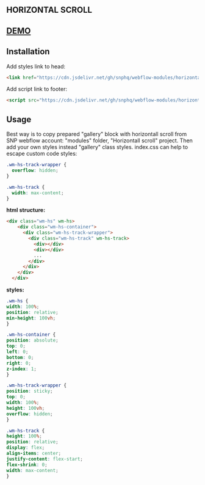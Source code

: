 ## HORIZONTAL SCROLL

## [DEMO](https://horizontall-scroll-a2154a.webflow.io)

## Installation
Add styles link to head:
```html
<link href="https://cdn.jsdelivr.net/gh/snphq/webflow-modules/horizontal-scroll/1.0.0/index.min.css" rel="stylesheet" type="text/css">
```
Add script link to footer:
```html
<script src="https://cdn.jsdelivr.net/gh/snphq/webflow-modules/horizontal-scroll/1.0.0/index.min.js" type="text/javascript"></script>
```

## Usage
Best way is to copy prepared "gallery" block with horizontall scroll from SNP webflow account: "modules" folder, "Horizontall scroll" project. Then add your own styles instead "gallery" class styles.
index.css can help to escape custom code styles:
```css
.wm-hs-track-wrapper {
  overflow: hidden;
}

.wm-hs-track {
  width: max-content;
}
```

**html structure:**
```html
<div class="wm-hs" wm-hs>
    <div class="wm-hs-container">
      <div class="wm-hs-track-wrapper">
        <div class="wm-hs-track" wm-hs-track>
          <div></div>
          <div></div>
          ...
        </div>
      </div>
    </div>
  </div>
  ```

  **styles:**
  ```css
  .wm-hs {
  width: 100%;
  position: relative;
  min-height: 100vh;
}

.wm-hs-container {
  position: absolute;
  top: 0;
  left: 0;
  bottom: 0;
  right: 0;
  z-index: 1;
}

.wm-hs-track-wrapper {
  position: sticky;
  top: 0;
  width: 100%;
  height: 100vh;
  overflow: hidden;
}

.wm-hs-track {
  height: 100%;
  position: relative;
  display: flex;
  align-items: center;
  justify-content: flex-start;
  flex-shrink: 0;
  width: max-content;
}
```
